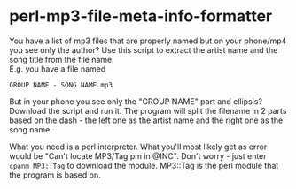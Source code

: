# perl-mp3-file-meta-info-formatter
You have a list of mp3 files that are properly named but on your phone/mp4 you see only the author?
Use this script to extract the artist name and the song title from the file name.  
E.g. you have a file named

`GROUP NAME - SONG NAME.mp3`

But in your phone you see only the "GROUP NAME" part and ellipsis?
Download the script and run it.
The program will split the filename in 2 parts based on the dash - the left one as the artist name and the right one as the song name.

What you need is a perl interpreter.
What you'll most likely get as error would be "Can't locate MP3/Tag.pm in @INC". Don't worry - just enter  
`cpanm MP3::Tag` to download the module. MP3::Tag is the perl module that the program is based on.
